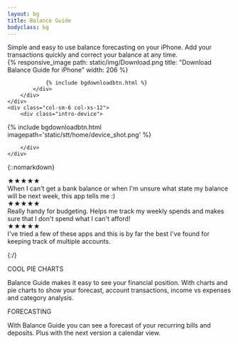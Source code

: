 ```yaml
---
layout: bg
title: Balance Guide
bodyclass: bg
---
```

<div class="row intro-panel">
	<div class="col-sm-6 col-xs-12">
		<div class="intro-left">
			<div class="intro">
				Simple and easy to use balance forecasting on your iPhone. Add your transactions quickly and correct your balance at any time. 
			</div>
			<div class="intro-app-btn">
				<a target="_blank" href="http://itunes.apple.com/app/id427557586?mt=8" title="Download Balance Guide for iPhone"></a>
					{% responsive_image path: static/img/Download.png title: "Download Balance Guide for iPhone" width: 206 %}
				</a>

				{% include bgdownloadbtn.html %}
			</div>
		</div>
	</div>
	<div class="col-sm-6 col-xs-12">
		<div class="intro-device">

{% include bgdownloadbtn.html imagepath='static/stt/home/device_shot.png' %}
	
		</div>
	</div>
</div>


 
 {::nomarkdown}
﻿<div class="container-table">
	<div class="row">
		<div class="col-sm-4 col-xs-12">
			<div class="stars">★★★★★</div>
			<div class="rating">
				When I can't get a bank balance or when I'm unsure what state my balance will be next week, this app tells me :)
			</div>
		</div>
		<div class="col-sm-4 col-xs-12">
			<div class="stars">★★★★★</div>
			<div class="rating">
				Really handy for budgeting. Helps me track my weekly spends and makes sure that I don't spend what I can't afford!
			</div>
		</div>
		<div class="col-sm-4 col-xs-12">
			<div class="stars">★★★★★</div>
			<div class="rating">
				I've tried a few of these apps and this is by far the best I've found for keeping track of multiple accounts.
			</div>
		</div>
	</div>
</div>
{:/}

COOL PIE CHARTS

Balance Guide makes it easy to see your financial position. With charts and pie charts to show your forecast, account transactions, income vs expenses and category analysis.

FORECASTING

With Balance Guide you can see a forecast of your recurring bills and deposits. Plus with the next version a calendar view.